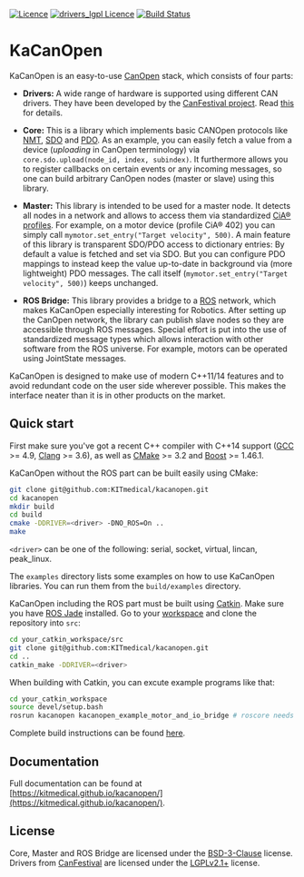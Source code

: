 [![Licence](https://img.shields.io/badge/licence-BSD%203--Clause-blue.svg)](https://opensource.org/licenses/BSD-3-Clause)
[![drivers_lgpl Licence](https://img.shields.io/badge/drivers__lgpl%20licence-LGPL%202.1%2B-blue.svg)](https://opensource.org/licenses/LGPL-2.1)
[![Build Status](https://api.travis-ci.org/KITmedical/kacanopen.svg?branch=master)](https://travis-ci.org/KITmedical/kacanopen)

# KaCanOpen

KaCanOpen is an easy-to-use [CanOpen](https://en.wikipedia.org/wiki/CANopen) stack, which consists of  four parts:

* __Drivers:__ A wide range of hardware is supported using different CAN drivers. They have been developed by the [CanFestival project](http://www.canfestival.org/). Read [this](drivers_lgpl/README) for details.

* __Core:__ This is a library which implements basic CANOpen protocols like [NMT](https://en.wikipedia.org/wiki/CANopen#Network_management_.28NMT.29_protocols), [SDO](https://en.wikipedia.org/wiki/CANopen#Service_Data_Object_.28SDO.29_protocol) and [PDO](https://en.wikipedia.org/wiki/CANopen#Process_Data_Object_.28PDO.29_protocol). As an example, you can easily fetch a value from a device (*uploading* in CanOpen terminology) via `core.sdo.upload(node_id, index, subindex)`. It furthermore allows you to register callbacks on certain events or any incoming messages, so one can build arbitrary CanOpen nodes (master or slave) using this library.

* __Master:__ This library is intended to be used for a master node. It detects all nodes in a network and allows to access them via standardized [CiA® profiles](http://www.can-cia.org/can-knowledge/canopen/canopen-profiles/). For example, on a motor device (profile CiA® 402) you can simply call `mymotor.set_entry("Target velocity", 500)`. A main feature of this library is transparent SDO/PDO access to dictionary entries: By default a value is fetched and set via SDO. But you can configure PDO mappings to instead keep the value up-to-date in background via (more lightweight) PDO messages. The call itself (`mymotor.set_entry("Target velocity", 500)`) keeps unchanged.

* __ROS Bridge:__ This library provides a bridge to a [ROS](http://www.ros.org/) network, which makes KaCanOpen especially interesting for Robotics. After setting up the CanOpen network, the library can publish slave nodes so they are accessible through ROS messages. Special effort is put into the use of standardized message types which allows interaction with other software from the ROS universe. For example, motors can be operated using JointState messages.

KaCanOpen is designed to make use of modern C++11/14 features and to avoid redundant code on the user side wherever possible. This makes the interface neater than it is in other products on the market.

## Quick start

First make sure you've got a recent C++ compiler with C++14 support ([GCC](https://gcc.gnu.org/) >= 4.9, [Clang](http://clang.llvm.org/) >= 3.6), as well as [CMake](https://cmake.org/) >= 3.2 and [Boost](http://www.boost.org/) >= 1.46.1.

KaCanOpen without the ROS part can be built easily using CMake:

~~~bash
git clone git@github.com:KITmedical/kacanopen.git
cd kacanopen
mkdir build
cd build
cmake -DDRIVER=<driver> -DNO_ROS=On ..
make
~~~

`<driver>` can be one of the following: serial, socket, virtual, lincan, peak\_linux.

The `examples` directory lists some examples on how to use KaCanOpen libraries. You can run them from the `build/examples` directory.

KaCanOpen including the ROS part must be built using [Catkin](http://wiki.ros.org/catkin/Tutorials). Make sure you have [ROS Jade](http://www.ros.org/install/) installed. Go to your [workspace](http://wiki.ros.org/catkin/Tutorials/create_a_workspace) and clone the repository into `src`:

~~~bash
cd your_catkin_workspace/src
git clone git@github.com:KITmedical/kacanopen.git
cd ..
catkin_make -DDRIVER=<driver>
~~~

When building with Catkin, you can excute example programs like that:

~~~bash
cd your_catkin_workspace
source devel/setup.bash
rosrun kacanopen kacanopen_example_motor_and_io_bridge # roscore needs to be running
~~~

Complete build instructions can be found [here](doc/Installation.md).

## Documentation

Full documentation can be found at [https://kitmedical.github.io/kacanopen/](https://kitmedical.github.io/kacanopen/).

## License

Core, Master and ROS Bridge are licensed under the [BSD-3-Clause](https://opensource.org/licenses/BSD-3-Clause) license. Drivers from [CanFestival](http://www.canfestival.org/) are licensed under the [LGPLv2.1+](https://opensource.org/licenses/LGPL-2.1) license.

